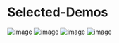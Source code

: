 # Selected-Demos

![image](https://github.com/kunal7216/Selected-Demos/assets/112888767/37c6361b-5a5f-4d65-a93c-f3278f1446cc)
![image](https://github.com/kunal7216/Selected-Demos/assets/112888767/008d2255-fd19-44fe-88f8-ca4bf84454d5)
![image](https://github.com/kunal7216/Selected-Demos/assets/112888767/ab7b91e8-6095-4616-af8d-f25a8a13f622)
![image](https://github.com/kunal7216/Selected-Demos/assets/112888767/554b85b2-9cb0-4760-98c5-bd1cd1410031)
